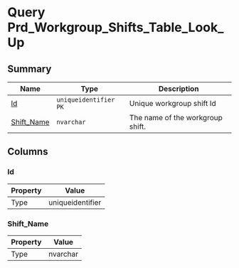# Query Prd_Workgroup_Shifts_Table_Look_Up


## Summary

| Name | Type | Description |
| - | - | --- |
|[Id](#id)|`uniqueidentifier` `PK`|Unique workgroup shift Id|
|[Shift_Name](#shift_name)|`nvarchar` |The name of the workgroup shift.|

## Columns

### Id

| Property | Value |
| - | - |
|Type|uniqueidentifier|

### Shift_Name

| Property | Value |
| - | - |
|Type|nvarchar|


